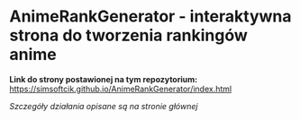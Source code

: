 # AnimeRankGenerator - interaktywna strona do tworzenia rankingów anime

**Link do strony postawionej na tym repozytorium:**
https://simsoftcik.github.io/AnimeRankGenerator/index.html

*Szczegóły działania opisane są na stronie głównej*
